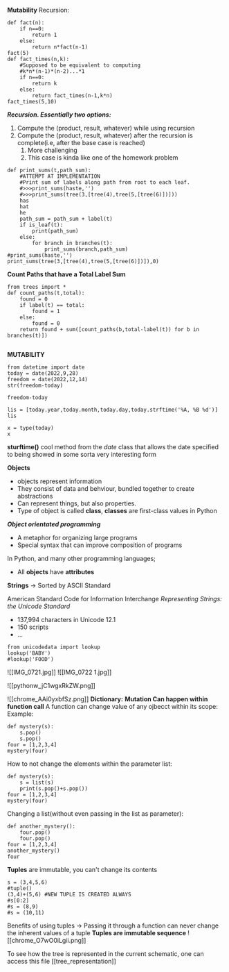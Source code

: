 **Mutability**
Recursion:
```jupyter
def fact(n):
	if n==0:
		return 1
	else:
		return n*fact(n-1)
fact(5)
def fact_times(n,k):
	#Supposed to be equivalent to computing
	#k*n*(n-1)*(n-2)...*1
	if n==0:
		return k
	else:
		return fact_times(n-1,k*n)
fact_times(5,10)
```
***Recursion. Essentially two options:***
1) Compute the (product, result, whatever) while using recursion
2) Compute the (product, result, whatever) after the recursion is complete(i.e, after the base case is reached)
	1) More challenging
	2) This case is kinda like one  of the homework problem
```jupyter
def print_sums(t,path_sum):
	#ATTEMPT AT IMPLEMENTATION
	#Print sum of labels along path from root to each leaf.
	#>>>print_sums(haste,'')
	#>>>print_sums(tree(3,[tree(4),tree(5,[tree(6)])]))
	has
	hat
	he
	path_sum = path_sum + label(t)
	if is_leaf(t):
		print(path_sum)
	else:
		for branch in branches(t):
			print_sums(branch,path_sum)
#print_sums(haste,'')
print_sums(tree(3,[tree(4),tree(5,[tree(6)])]),0)
```

**Count Paths that have a Total Label Sum**
```jupyter
from trees import *
def count_paths(t,total):
	found = 0
	if label(t) == total:
		found = 1
	else:
		found = 0
	return found + sum([count_paths(b,total-label(t)) for b in branches(t)])
	
```

**MUTABILITY**
```jupyter
from datetime import date
today = date(2022,9,28)
freedom = date(2022,12,14)
str(freedom-today)
```
```jupyter
freedom-today
```
```jupyter
lis = [today.year,today.month,today.day,today.strftime('%A, %B %d')]
lis
```
```jupyter
x = type(today)
x
```

**sturftime()**
cool method from the *date* class that allows the date specified to being showed in some sorta very interesting form

**Objects**
- objects represent information
- They consist of data and behviour, bundled together to create abstractions
- Can represent things, but also properties.
- Type of object is called **class**, **classes** are first-class values in Python

***Object orientated programming***
- A metaphor for organizing large programs
- Special syntax that can improve composition of programs

In Python, and many other programming languages;
- All **objects** have **attributes**

**Strings** -> Sorted by ASCII Standard

American Standard Code for Information Interchange
*Representing Strings: the Unicode Standard*
- 137,994 characters in Unicode 12.1
- 150 scripts
- ...

```jupyter
from unicodedata import lookup
lookup('BABY')
#lookup('FOOD')
```

![[IMG_0721.jpg]]
![[IMG_0722 1.jpg]]

![[pythonw_jC1wgxRkZW.png]]

![[chrome_AAi0yxbfSz.png]]
**Dictionary:**
**Mutation Can happen within function call**
A function can change value of any ojbecct within its scope:
Example:
```jupyter
def mystery(s):
	s.pop()
	s.pop()
four = [1,2,3,4]
mystery(four)
```
How to not change the elements within the parameter list:
```jupyter
def mystery(s):
	s = list(s)
	print(s.pop()+s.pop())
four = [1,2,3,4]
mystery(four)
```
Changing a list(without even passing in the list as parameter):
```jupyter
def another_mystery():
	four.pop()
	four.pop()
four = [1,2,3,4]
another_mystery()
four
```

**Tuples** are immutable, you can't change its contents
```jupyter
s = (3,4,5,6)
#tuple()
(3,4)+(5,6) #NEW TUPLE IS CREATED ALWAYS
#s[0:2]
#s = (8,9)
#s = (10,11)
```
Benefits of using tuples
-> Passing it through a function can never change the inherent values of a tuple
**Tuples are immutable sequence**
![[chrome_O7wO0iLgii.png]]

To see how the tree is represented in the current schematic, one can access this file
[[tree_representation]]
